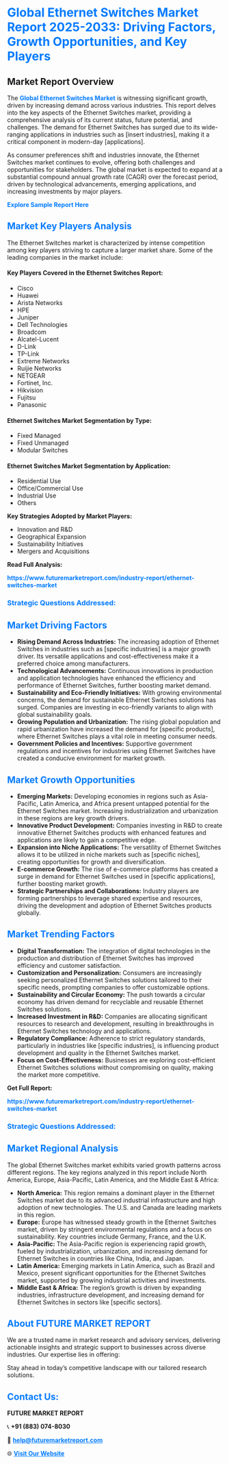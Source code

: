 <h1 style="color: #007BFF;">Global Ethernet Switches Market Report 2025-2033: Driving Factors, Growth Opportunities, and Key Players</h1>

<section id="overview">
<h2>Market Report Overview</h2>
<p>The <a href="https://www.futuremarketreport.com/industry-report/ethernet-switches-market" style="color: #007BFF; text-decoration: none;"><strong>Global Ethernet Switches Market</strong></a> is witnessing significant growth, driven by increasing demand across various industries. This report delves into the key aspects of the Ethernet Switches market, providing a comprehensive analysis of its current status, future potential, and challenges. The demand for Ethernet Switches has surged due to its wide-ranging applications in industries such as [insert industries], making it a critical component in modern-day [applications].</p>
<p>As consumer preferences shift and industries innovate, the Ethernet Switches market continues to evolve, offering both challenges and opportunities for stakeholders. The global market is expected to expand at a substantial compound annual growth rate (CAGR) over the forecast period, driven by technological advancements, emerging applications, and increasing investments by major players.</p>
</section>

<section id="overview">
<p><a href="https://www.futuremarketreport.com/request-sample/reportId=62919" style="color: #007BFF; text-decoration: none;"><strong>Explore Sample Report Here</strong></a></p>
</section>

<section id="key-players">
<h2 style="color: #007BFF;">Market Key Players Analysis</h2>
<p>The Ethernet Switches market is characterized by intense competition among key players striving to capture a larger market share. Some of the leading companies in the market include:</p>
<h4>Key Players Covered in the Ethernet Switches Report:</h4>
<ul><li>Cisco</li><li>Huawei</li><li>Arista Networks</li><li>HPE</li><li>Juniper</li><li>Dell Technologies</li><li>Broadcom</li><li>Alcatel-Lucent</li><li>D-Link</li><li>TP-Link</li><li>Extreme Networks</li><li>Ruijie Networks</li><li>NETGEAR</li><li>Fortinet, Inc.</li><li>Hikvision</li><li>Fujitsu</li><li>Panasonic</li></ul>
<h4>Ethernet Switches Market Segmentation by Type:</h4>
<ul><li>Fixed Managed</li><li>Fixed Unmanaged</li><li>Modular Switches</li></ul>

<h4>Ethernet Switches Market Segmentation by Application:</h4>
<ul><li>Residential Use</li><li>Office/Commercial Use</li><li>Industrial Use</li><li>Others</li></ul>
<p><strong>Key Strategies Adopted by Market Players:</strong></p>
<ul>
<li>Innovation and R&D</li>
<li>Geographical Expansion</li>
<li>Sustainability Initiatives</li>
<li>Mergers and Acquisitions</li>
</ul>
</section>

<section>
<p><strong>Read Full Analysis: </strong></p><a href="https://www.futuremarketreport.com/industry-report/ethernet-switches-market" style="color: #007BFF; text-decoration: none;"><strong>https://www.futuremarketreport.com/industry-report/ethernet-switches-market</strong></a>
<h3 style="color: #007BFF;">Strategic Questions Addressed:</h3>
</section>

<section id="driving-factors">
<h2 style="color: #007BFF;">Market Driving Factors</h2>
<ul>
<li><strong>Rising Demand Across Industries:</strong> The increasing adoption of Ethernet Switches in industries such as [specific industries] is a major growth driver. Its versatile applications and cost-effectiveness make it a preferred choice among manufacturers.</li>
<li><strong>Technological Advancements:</strong> Continuous innovations in production and application technologies have enhanced the efficiency and performance of Ethernet Switches, further boosting market demand.</li>
<li><strong>Sustainability and Eco-Friendly Initiatives:</strong> With growing environmental concerns, the demand for sustainable Ethernet Switches solutions has surged. Companies are investing in eco-friendly variants to align with global sustainability goals.</li>
<li><strong>Growing Population and Urbanization:</strong> The rising global population and rapid urbanization have increased the demand for [specific products], where Ethernet Switches plays a vital role in meeting consumer needs.</li>
<li><strong>Government Policies and Incentives:</strong> Supportive government regulations and incentives for industries using Ethernet Switches have created a conducive environment for market growth.</li>
</ul>
</section>

<section id="growth-opportunities">
<h2 style="color: #007BFF;">Market Growth Opportunities</h2>
<ul>
<li><strong>Emerging Markets:</strong> Developing economies in regions such as Asia-Pacific, Latin America, and Africa present untapped potential for the Ethernet Switches market. Increasing industrialization and urbanization in these regions are key growth drivers.</li>
<li><strong>Innovative Product Development:</strong> Companies investing in R&D to create innovative Ethernet Switches products with enhanced features and applications are likely to gain a competitive edge.</li>
<li><strong>Expansion into Niche Applications:</strong> The versatility of Ethernet Switches allows it to be utilized in niche markets such as [specific niches], creating opportunities for growth and diversification.</li>
<li><strong>E-commerce Growth:</strong> The rise of e-commerce platforms has created a surge in demand for Ethernet Switches used in [specific applications], further boosting market growth.</li>
<li><strong>Strategic Partnerships and Collaborations:</strong> Industry players are forming partnerships to leverage shared expertise and resources, driving the development and adoption of Ethernet Switches products globally.</li>
</ul>
</section>

<section id="trending-factors">
<h2 style="color: #007BFF;">Market Trending Factors</h2>
<ul>
<li><strong>Digital Transformation:</strong> The integration of digital technologies in the production and distribution of Ethernet Switches has improved efficiency and customer satisfaction.</li>
<li><strong>Customization and Personalization:</strong> Consumers are increasingly seeking personalized Ethernet Switches solutions tailored to their specific needs, prompting companies to offer customizable options.</li>
<li><strong>Sustainability and Circular Economy:</strong> The push towards a circular economy has driven demand for recyclable and reusable Ethernet Switches solutions.</li>
<li><strong>Increased Investment in R&D:</strong> Companies are allocating significant resources to research and development, resulting in breakthroughs in Ethernet Switches technology and applications.</li>
<li><strong>Regulatory Compliance:</strong> Adherence to strict regulatory standards, particularly in industries like [specific industries], is influencing product development and quality in the Ethernet Switches market.</li>
<li><strong>Focus on Cost-Effectiveness:</strong> Businesses are exploring cost-efficient Ethernet Switches solutions without compromising on quality, making the market more competitive.</li>
</ul>
</section>

<section>
<p><strong>Get Full Report: </strong></p><a href="https://www.futuremarketreport.com/industry-report/ethernet-switches-market" style="color: #007BFF; text-decoration: none;"><strong>https://www.futuremarketreport.com/industry-report/ethernet-switches-market</strong></a>
<h3 style="color: #007BFF;">Strategic Questions Addressed:</h3>
</section>


<section id="regional-analysis">
<h2 style="color: #007BFF;">Market Regional Analysis</h2>
<p>The global Ethernet Switches market exhibits varied growth patterns across different regions. The key regions analyzed in this report include North America, Europe, Asia-Pacific, Latin America, and the Middle East & Africa:</p>
<ul>
<li><strong>North America:</strong> This region remains a dominant player in the Ethernet Switches market due to its advanced industrial infrastructure and high adoption of new technologies. The U.S. and Canada are leading markets in this region.</li>
<li><strong>Europe:</strong> Europe has witnessed steady growth in the Ethernet Switches market, driven by stringent environmental regulations and a focus on sustainability. Key countries include Germany, France, and the U.K.</li>
<li><strong>Asia-Pacific:</strong> The Asia-Pacific region is experiencing rapid growth, fueled by industrialization, urbanization, and increasing demand for Ethernet Switches in countries like China, India, and Japan.</li>
<li><strong>Latin America:</strong> Emerging markets in Latin America, such as Brazil and Mexico, present significant opportunities for the Ethernet Switches market, supported by growing industrial activities and investments.</li>
<li><strong>Middle East & Africa:</strong> The region’s growth is driven by expanding industries, infrastructure development, and increasing demand for Ethernet Switches in sectors like [specific sectors].</li>
</ul>
</section>

<footer>
<h2 style="color: #007BFF;">About FUTURE MARKET REPORT</h2>
<p>We are a trusted name in market research and advisory services, delivering actionable insights and strategic support to businesses across diverse industries. Our expertise lies in offering:</p>

<p>Stay ahead in today’s competitive landscape with our tailored research solutions.</p>

<h2 style="color: #007BFF;">Contact Us:</h2>
<p><strong>FUTURE MARKET REPORT</strong></p>
<p>📞 <strong>+91 (883) 074-8030</strong></p>
<p>📧 <strong><a href="mailto:help@futuremarketreport.com" style="color: #007BFF;">help@futuremarketreport.com</a></strong></p>
<p>🌐 <strong><a href="https://www.futuremarketreport.com/" style="color: #007BFF;">Visit Our Website</a></strong></p>
</footer>